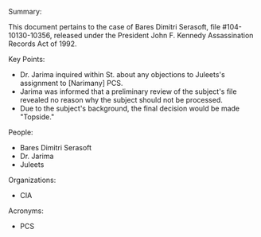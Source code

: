 Summary:

This document pertains to the case of Bares Dimitri Serasoft, file #104-10130-10356, released under the President John F. Kennedy Assassination Records Act of 1992.

Key Points:

*   Dr. Jarima inquired within St. about any objections to Juleets's assignment to [Narimany] PCS.
*   Jarima was informed that a preliminary review of the subject's file revealed no reason why the subject should not be processed.
*   Due to the subject's background, the final decision would be made "Topside."

People:

*   Bares Dimitri Serasoft
*   Dr. Jarima
*   Juleets

Organizations:

*   CIA

Acronyms:

*   PCS